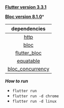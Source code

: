 

**[Flutter version 3.3.1](https://flutter.dev)**

**[Bloc version 8.1.0](https://pub.dev/packages/bloc)***



| dependencies | 
| :---: | 
| [http](https://pub.dev/packages/http) | 
| [bloc](https://pub.dev/packages/bloc) |
| [flutter_bloc](https://pub.dev/packages/flutter_bloc) |
| [equatable](https://pub.dev/packages/equatable) |
| [bloc_concurrency](https://pub.dev/packages/bloc_concurrency) |


***How to run***

- `flutter run` 
- `flutter run -d chrome`
- `flutter run -d linux`
